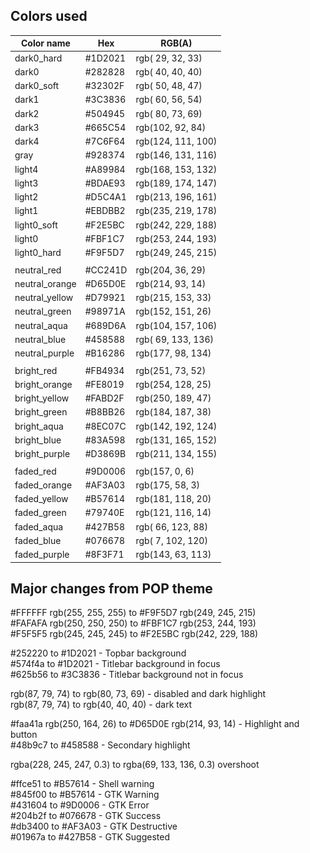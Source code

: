 ## Colors used

| Color name     | Hex          | RGB(A)             |
|----------------|--------------|--------------------|
| dark0_hard     | #1D2021      | rgb( 29,  32,  33) |
| dark0          | #282828      | rgb( 40,  40,  40) |
| dark0_soft     | #32302F      | rgb( 50,  48,  47) |
| dark1          | #3C3836      | rgb( 60,  56,  54) |
| dark2          | #504945      | rgb( 80,  73,  69) |
| dark3          | #665C54      | rgb(102,  92,  84) |
| dark4          | #7C6F64      | rgb(124, 111, 100) |
| gray           | #928374      | rgb(146, 131, 116) |
| light4         | #A89984      | rgb(168, 153, 132) |
| light3         | #BDAE93      | rgb(189, 174, 147) |
| light2         | #D5C4A1      | rgb(213, 196, 161) |
| light1         | #EBDBB2      | rgb(235, 219, 178) |
| light0_soft    | #F2E5BC      | rgb(242, 229, 188) |
| light0         | #FBF1C7      | rgb(253, 244, 193) |
| light0_hard    | #F9F5D7      | rgb(249, 245, 215) |
|                |              |                    |
| neutral_red    | #CC241D      | rgb(204,  36,  29) |
| neutral_orange | #D65D0E      | rgb(214,  93,  14) | ![](colors.png) |
| neutral_yellow | #D79921      | rgb(215, 153,  33) |
| neutral_green  | #98971A      | rgb(152, 151,  26) |
| neutral_aqua   | #689D6A      | rgb(104, 157, 106) |
| neutral_blue   | #458588      | rgb( 69, 133, 136) |
| neutral_purple | #B16286      | rgb(177,  98, 134) |
|                |              |                    |
| bright_red     | #FB4934      | rgb(251,  73,  52) |
| bright_orange  | #FE8019      | rgb(254, 128,  25) |
| bright_yellow  | #FABD2F      | rgb(250, 189,  47) |
| bright_green   | #B8BB26      | rgb(184, 187,  38) |
| bright_aqua    | #8EC07C      | rgb(142, 192, 124) |
| bright_blue    | #83A598      | rgb(131, 165, 152) |
| bright_purple  | #D3869B      | rgb(211, 134, 155) |
|                |              |                    |
| faded_red      | #9D0006      | rgb(157,   0,   6) |
| faded_orange   | #AF3A03      | rgb(175,  58,   3) |
| faded_yellow   | #B57614      | rgb(181, 118,  20) |
| faded_green    | #79740E      | rgb(121, 116,  14) |
| faded_aqua     | #427B58      | rgb( 66, 123,  88) |
| faded_blue     | #076678      | rgb(  7, 102, 120) |
| faded_purple   | #8F3F71      | rgb(143,  63, 113) |

## Major changes from POP theme

#FFFFFF rgb(255, 255, 255) to #F9F5D7 rgb(249, 245, 215)  
#FAFAFA rgb(250, 250, 250) to #FBF1C7 rgb(253, 244, 193)  
#F5F5F5 rgb(245, 245, 245) to #F2E5BC rgb(242, 229, 188)  

#252220 to #1D2021 - Topbar background  
#574f4a to #1D2021 - Titlebar background in focus  
#625b56 to #3C3836 - Titlebar background not in focus  

rgb(87, 79, 74) to rgb(80, 73, 69) - disabled and dark highlight  
rgb(87, 79, 74) to rgb(40, 40, 40) - dark text  

#faa41a rgb(250, 164, 26) to #D65D0E rgb(214, 93, 14) - Highlight and button  
#48b9c7 to #458588 - Secondary highlight  

rgba(228, 245, 247, 0.3) to rgba(69, 133, 136, 0.3) overshoot  

#ffce51 to #B57614 - Shell warning  
#845f00 to #B57614 - GTK Warning  
#431604 to #9D0006 - GTK Error  
#204b2f to #076678 - GTK Success  
#db3400 to #AF3A03 - GTK Destructive  
#01967a to #427B58 - GTK Suggested  
